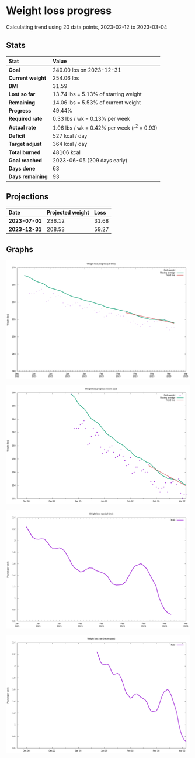 # Weight loss progress

Calculating trend using 20 data points, 2023-02-12 to 2023-03-04

## Stats

Stat|Value
:-|:-
**Goal**|240.00 lbs on 2023-12-31
**Current weight**|254.06 lbs
**BMI**|31.59
**Lost so far**|13.74 lbs =  5.13% of starting weight
**Remaining**|14.06 lbs =  5.53% of current  weight
**Progress**|49.44%
**Required rate**|0.33 lbs / wk = 0.13% per week
**Actual rate**|1.06 lbs / wk = 0.42% per week  (r<sup>2</sup> = 0.93)
**Deficit**|527 kcal / day
**Target adjust**|364 kcal / day
**Total burned**|48106 kcal
**Goal reached**|2023-06-05 (209 days early)
**Days done**|63
**Days remaining**|93

## Projections

Date|Projected weight|Loss
:-|:-|:-
**2023-07-01**|236.12|31.68
**2023-12-31**|208.53|59.27

## Graphs

![](weight-graph-alltime.png)

![](weight-graph-recent.png)

![](rate-graph-alltime.png)

![](rate-graph-recent.png)
